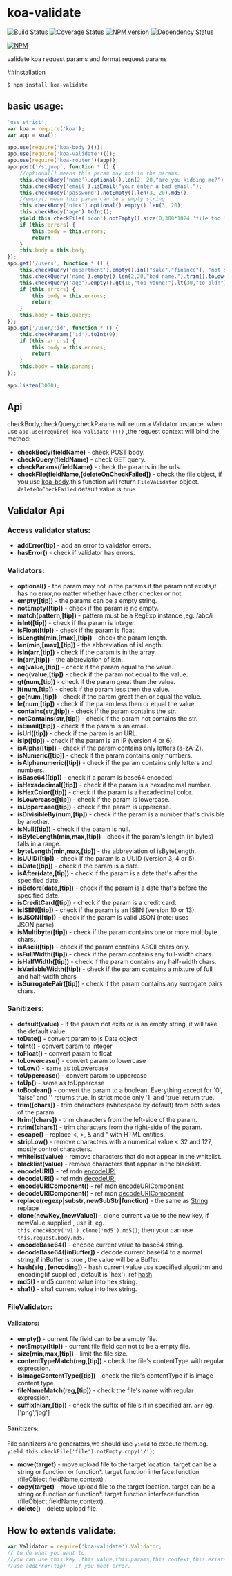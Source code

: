 koa-validate
============

[![Build Status](https://travis-ci.org/RocksonZeta/koa-validate.svg?branch=master)](https://travis-ci.org/RocksonZeta/koa-validate)
[![Coverage Status](https://coveralls.io/repos/RocksonZeta/koa-validate/badge.png?branch=master)](https://coveralls.io/r/RocksonZeta/koa-validate?branch=master)
[![NPM version](https://badge.fury.io/js/koa-validate.svg)](http://badge.fury.io/js/koa-validate)
[![Dependency Status](https://david-dm.org/RocksonZeta/koa-validate.svg)](https://david-dm.org/RocksonZeta/koa-validate)

[![NPM](https://nodei.co/npm/koa-validate.png?downloads=true&stars=true)](https://nodei.co/npm/koa-validate)

validate koa request params and format request params 

##installation
```
$ npm install koa-validate
```

## basic usage:
```javascript
'use strict';
var koa = require('koa');
var app = koa();

app.use(require('koa-body')());
app.use(require('koa-validate')());
app.use(require('koa-router')(app));
app.post('/signup', function * () {
	//optional() means this param may not in the params.
	this.checkBody('name').optional().len(2, 20,"are you kidding me?");
	this.checkBody('email').isEmail("your enter a bad email.");
	this.checkBody('password').notEmpty().len(3, 20).md5();
	//empty() mean this param can be a empty string.
	this.checkBody('nick').optional().empty().len(3, 20);
	this.checkBody('age').toInt();
	yield this.checkFile('icon').notEmpty().size(0,300*1024,'file too large').copy("/static/icon/");
	if (this.errors) {
		this.body = this.errors;
		return;
	}
	this.body = this.body;
});
app.get('/users', function * () {
	this.checkQuery('department').empty().in(["sale","finance"], "not support this department!").len(3, 20);	
	this.checkQuery('name').empty().len(2,20,"bad name.").trim().toLow();
	this.checkQuery('age').empty().gt(10,"too young!").lt(30,"to old!").toInt();
	if (this.errors) {
		this.body = this.errors;
		return;
	}
	this.body = this.query;
});
app.get('/user/:id', function * () {
	this.checkParams('id').toInt(0);
	if (this.errors) {
		this.body = this.errors;
		return;
	}
	this.body = this.params;
});

app.listen(3000);
```

## Api

checkBody,checkQuery,checkParams will return a Validator instance.
when use `app.use(require('koa-validate')())` ,the request context will bind the method:

- **checkBody(fieldName)** - check POST body.
- **checkQuery(fieldName)** - check GET query.
- **checkParams(fieldName)** - check the params in the urls.
- **checkFile(fieldName,[deleteOnCheckFailed])** - check the file object, if you use [koa-body](https://github.com/dlau/koa-body).this function will return `FileValidator` object. `deleteOnCheckFailed` default value is `true`


## Validator Api
### Access validator status:

- **addError(tip)** - add an error to validator errors.
- **hasError()** - check if validator has errors.

### Validators:

- **optional()** - the param may not in the params.if the param not exists,it has no error,no matter whether have other checker or not.
- **empty([tip])** - the params can be a empty string.
- **notEmpty([tip])** - check if the param is no empty.
- **match(pattern,[tip])** - pattern must be a RegExp instance ,eg. /abc/i
- **isInt([tip])** - check if the param is integer.
- **isFloat([tip])** - check if the param is float.
- **isLength(min,[max],[tip])** - check the param length.
- **len(min,[max],[tip])** - the abbreviation of isLength.
- **isIn(arr,[tip])** - check if the param is in the array.
- **in(arr,[tip])** - the abbreviation of isIn.
- **eq(value,[tip])** - check if the param equal to the value.
- **neq(value,[tip])** - check if the param not equal to the value.
- **gt(num,[tip])** - check if the param great then the value.
- **lt(num,[tip])** - check if the param less then the value.
- **ge(num,[tip])** - check if the param great then or equal the value.
- **le(num,[tip])** - check if the param less then or equal the value.
- **contains(str,[tip])** - check if the param contains the str.
- **notContains(str,[tip])** - check if the param not contains the str.
- **isEmail([tip])** - check if the param is an email.
- **isUrl([tip])** - check if the param is an URL.
- **isIp([tip])** - check if the param is an IP (version 4 or 6).
- **isAlpha([tip])** - check if the param contains only letters (a-zA-Z).
- **isNumeric([tip])** - check if the param contains only numbers.
- **isAlphanumeric([tip])** - check if the param contains only letters and numbers.
- **isBase64([tip])** - check if a param is base64 encoded.
- **isHexadecimal([tip])** - check if the param is a hexadecimal number.
- **isHexColor([tip])** - check if the param is a hexadecimal color.
- **isLowercase([tip])** - check if the param is lowercase.
- **isUppercase([tip])** - check if the param is uppercase.
- **isDivisibleBy(num,[tip])** - check if the param is a number that's divisible by another.
- **isNull([tip])** - check if the param is null.
- **isByteLength(min,max,[tip])** - check if the param's length (in bytes) falls in a range.
- **byteLength(min,max,[tip])** - the abbreviation of isByteLength.
- **isUUID([tip])** - check if the param is a UUID (version 3, 4 or 5).
- **isDate([tip])** - check if the param is a date.
- **isAfter(date,[tip])** - check if the param is a date that's after the specified date.
- **isBefore(date,[tip])** - check if the param is a date that's before the specified date.
- **isCreditCard([tip])** - check if the param is a credit card.
- **isISBN([tip])** - check if the param is an ISBN (version 10 or 13).
- **isJSON([tip])** - check if the param is valid JSON (note: uses JSON.parse).
- **isMultibyte([tip])** - check if the param contains one or more multibyte chars.
- **isAscii([tip])** - check if the param contains ASCII chars only.
- **isFullWidth([tip])** - check if the param contains any full-width chars.
- **isHalfWidth([tip])** - check if the param contains any half-width chars.
- **isVariableWidth([tip])** - check if the param contains a mixture of full and half-width chars
- **isSurrogatePair([tip])** - check if the param contains any surrogate pairs chars.

### Sanitizers:

- **default(value)** - if the param not exits or is an empty string, it will take the default value.
- **toDate()** - convert param  to js Date object
- **toInt()** - convert param to integer
- **toFloat()** - convert param to float
- **toLowercase()** - convert param to lowercase
- **toLow()** - same as toLowercase
- **toUppercase()** - convert param to uppercase
- **toUp()** - same as toUppercase
- **toBoolean()** - convert the param to a boolean. Everything except for '0', 'false' and '' returns true. In strict mode only '1' and 'true' return true.
- **trim([chars])** - trim characters (whitespace by default) from both sides of the param.
- **ltrim([chars])** -  trim characters from the left-side of the param.
- **rtrim([chars])** -  trim characters from the right-side of the param.
- **escape()** -  replace <, >, & and " with HTML entities.
- **stripLow()** -  remove characters with a numerical value < 32 and 127, mostly control characters. 
- **whitelist(value)** - remove characters that do not appear in the whitelist.
- **blacklist(value)** - remove characters that appear in the blacklist.
- **encodeURI()** - ref mdn [encodeURI](https://developer.mozilla.org/en-US/docs/Web/JavaScript/Reference/Global_Objects/encodeURI)
- **decodeURI()** - ref mdn [decodeURI](https://developer.mozilla.org/en-US/docs/Web/JavaScript/Reference/Global_Objects/decodeURI)
- **encodeURIComponent()** - ref mdn [encodeURIComponent](https://developer.mozilla.org/en-US/docs/Web/JavaScript/Reference/Global_Objects/encodeURIComponent)
- **decodeURIComponent()** - ref mdn [decodeURIComponent](https://developer.mozilla.org/en-US/docs/Web/JavaScript/Reference/Global_Objects/decodeURIComponent)
- **replace(regexp|substr, newSubStr|function)** - the same as [String](https://developer.mozilla.org/en-US/docs/Web/JavaScript/Reference/Global_Objects/String/replace) replace 
- **clone(newKey,[newValue])** - clone current value to the new key, if newValue supplied , use it. eg. `this.checkBody('v1').clone('md5').md5()`; then your can use `this.request.body.md5`.
- **encodeBase64()** - encode current value to base64 string.
- **decodeBase64([inBuffer])** - decode current base64 to a normal string,if inBuffer is true , the value will be a Buffer.
- **hash(alg , [encoding])** - hash current value use specified algorithm and encoding(if supplied , default is 'hex'). ref [hash](http://nodejs.org/api/crypto.html#crypto_class_hash)
- **md5()** - md5 current value into hex string.
- **sha1()** - sha1 current value into hex string.

### FileValidator:

#### Validators:

- **empty()** - current file field can to be a empty file.
- **notEmpty([tip])** - current file field can not to be a empty file.
- **size(min,max,[tip])** - limit the file size.
- **contentTypeMatch(reg,[tip])** - check the file's contentType with regular expression.
- **isImageContentType([tip])** - check the file's contentType if is image content type.
- **fileNameMatch(reg,[tip])** - check the file's name with regular expression.
- **suffixIn(arr,[tip])** - check the suffix of file's if in specified arr. `arr` eg. ['png','jpg']

#### Sanitizers:
File sanitizers are generators,we should use `yield` to execute them.eg. `yield this.checkFile('file').notEmpty.copy('/')`;

- **move(target)** - move upload file to the target location. target can be a string or function or function*. target function interface:function (fileObject,fieldName,context) .
- **copy(target)** - move upload file to the target location. target can be a string or function or function*. target function interface:function (fileObject,fieldName,context) .
- **delete()** - delete upload file.



## How to extends validate:

```javascript
var Validator = require('koa-validate').Validator;
// to do what you want to.
//you can use this.key ,this.value,this.params,this.context,this.exists
//use addError(tip) , if you meet error.
```